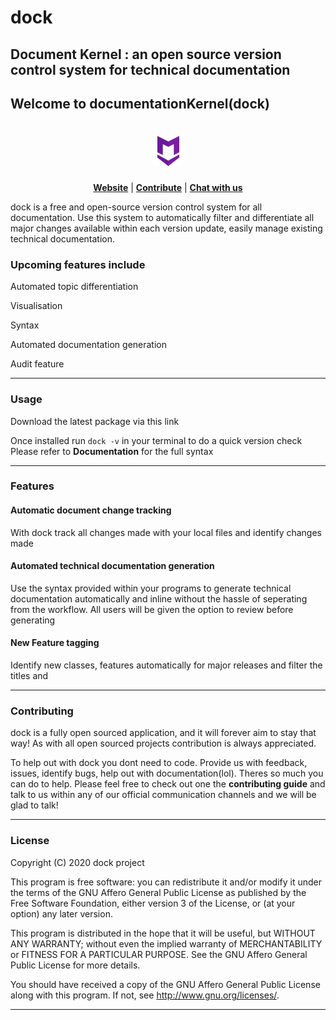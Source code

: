 # dock
## Document Kernel : an open source version control system for technical documentation
 
## Welcome to documentationKernel(dock)

<h1 align="center">
  <a href="https://dock.org">
    <img src="https://github.com/adam-p/markdown-here/raw/master/src/common/images/icon48.png" alt="dock Logo">
  </a>
</h1>

<p align=center>
  <strong><a href="https://dock.org">Website</a></strong>
  | <strong><a href="https://contribute.dock.org">Contribute</a></strong>
  | <strong><a href="#contact">Chat with us</a></strong>
</p>
 
dock is a free and open-source version control system for all documentation. Use this system to automatically filter and differentiate all major changes available within each version update, easily manage existing technical documentation. 

### Upcoming features include 

Automated topic differentiation

Visualisation

Syntax

Automated documentation generation

Audit feature  

---

### Usage 

Download the latest package via this link

Once installed run ```dock -v``` in your terminal to do a quick version check
Please refer to **Documentation** for the full syntax

---

### Features

#### Automatic document change tracking
With dock track all changes made with your local files and identify changes made

#### Automated technical documentation generation
Use the syntax provided within your programs to generate technical documentation automatically and inline without the hassle of seperating from the workflow. All users will be given the option to review before generating

#### New Feature tagging
Identify new classes, features automatically for major releases and filter the titles and 

---

### Contributing

dock is a fully open sourced application, and it will forever aim to stay that way! 
As with all open sourced projects contribution is always appreciated. 

To help out with dock you dont need to code. Provide us with feedback, issues, identify bugs, help out with documentation(lol). Theres so much you can do to help. Please feel free to check out one the **contributing guide** and talk to us within any of our official communication channels and we will be glad to talk! 

---

### License 

Copyright (C) 2020 dock project

This program is free software: you can redistribute it and/or modify it under the terms of the GNU Affero General Public License as published by the Free Software Foundation, either version 3 of the License, or (at your option) any later version.

This program is distributed in the hope that it will be useful, but WITHOUT ANY WARRANTY; without even the implied warranty of MERCHANTABILITY or FITNESS FOR A PARTICULAR PURPOSE. See the GNU Affero General Public License for more details.

You should have received a copy of the GNU Affero General Public License along with this program. If not, see http://www.gnu.org/licenses/.

---

